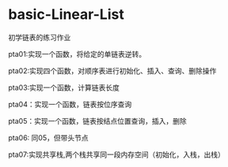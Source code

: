 # basic-Linear-List
初学链表的练习作业

pta01:实现一个函数，将给定的单链表逆转。

pta02:实现四个函数，对顺序表进行初始化、插入、查询、删除操作

pta03:实现一个函数，计算链表长度

pta04：实现一个函数，链表按位序查询

pta05：实现一个函数，链表按结点位置查询，插入，删除

pta06: 同05，但带头节点

pta07:实现共享栈,两个栈共享同一段内存空间（初始化，入栈，出栈）
